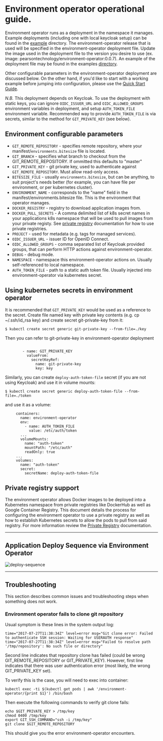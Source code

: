 # Environment operator operational guide.

Environment operator runs as a deployment in the namespace it manages. Example deployments (including one with local keycloak setup) 
can be found in the [example](https://github.com/pearsontechnology/environment-operator/tree/master/example) directory.
The environment-operator release that is used will be specified in the environment-operator deployment file.  Update the image 
used in the deployment file to the version you desire to use (ex. image: pearsontechnology/environment-operator:0.0.7). 
An example of the deployment file may be found in the examples [directory](https://github.com/pearsontechnology/environment-operator/blob/dev/example/sample_app/operator-deployment.yaml).  


Other configurable parameters in the environment-operator deployment are discussed below.   On the other hand, if you'd like 
to start with a working example before jumping into configuration, please use the [Quick Start Guide](https://github.com/pearsontechnology/environment-operator/blob/dev/docs/Getting_Started.md).

*N.B.* This deployment depends on Keycloak. To use the deployment with static keys, you can ignore `OIDC_ISSUER_URL` and `OIDC_ALLOWED_GROUPS` environment variables in deployment, and setup `AUTH_TOKEN_FILE` environment variable. Recommended way to provide `AUTH_TOKEN_FILE` is via secrets, similar to the method for `GIT_PRIVATE_KEY` (see below).


## Environment configurable parameters 

* `GIT_REMOTE_REPOSITORY` - specifies remote repository, where your manifest/`environments.bitesize` file is located.
* `GIT_BRANCH` - specifies what branch to checkout from the GIT_REMOTE_REPOSITORY. If ommitted this defaults to "master"
* `GIT_PRIVATE_KEY` - git private key, used to authenticate against `GIT_REMOTE_REPOSITORY`. Must allow read-only access.
* `BITESIZE_FILE` - usually `environments.bitesize`, but can be anything, to suit project's needs better (for example, you can have file per environment, or per kubernetes cluster).
* `ENVIRONMENT_NAME` - corresponds to the "name" field in the manifest/environments.bitesize file. This is the environment that operator manages.
* `DOCKER_REGISTRY` - registry to download application images from.
* `DOCKER_PULL_SECRETS` - A comma delimited list of k8s secret names in your applications k8s namespace that will be used to pull images from your private registy. See [private registry](https://github.com/pearsontechnology/environment-operator/blob/dev/docs/Private_Registry.md) documentation for how to use private registries.
* `PROJECT`  - used for metadata (e.g. tags for managed services). 
* `OIDC_ISSUER_URL` - issuer ID for OpenID Connect.
* `OIDC_ALLOWED_GROUPS` - comma separated list of Keycloak provided groups, that can perform HTTP actions against environment-operator.
* `DEBUG` - debug mode.
* `NAMESPACE` - namespace this environment-operator actions on. Usually self-referenced to local namespace.
* `AUTH_TOKEN_FILE` - path to a static auth token file. Usually injected into environment-operator via kubernetes secret.


## Using kubernetes secrets in environment operator

It is recommended that `GIT_PRIVATE_KEY` would be used as a reference to the secret. Create file named key with private key contents (e.g. cp ~/.ssh/id_rsa key) and create secret git-private-key from it:

```
$ kubectl create secret generic git-private-key --from-file=./key
```

Then you can refer to git-private-key in environment-operator deployment

```

        - name: GIT_PRIVATE_KEY
          valueFrom:
            secretKeyRef:
              name: git-private-key
              key: key

```

Similarly, you can create `deploy-auth-token-file` secret (if you are not using Keycloak) and use it in volume mounts:


```
$ kubectl create secret generic deploy-auth-token-file --from-file=./token
```

and use it as a volume:

```
     containers:
       name: environment-operator
       env:
         - name: AUTH_TOKEN_FILE
           value: /etc/auth/token
       ...
       volumeMounts:
         name: "auth-token"
         mountPath: "/etc/auth"
         readOnly: true
     ...
     volumes:
       name: "auth-token"
       secret:
         secretName: deploy-auth-token-file
```

## Private registry support

The environment operator allows Docker images to be deployed into a Kubernetes namespace from private registries like
DockerHub as well as Google Container Registry. This document details the process for configuring the environment operator
to use a private registry as well as how to establish Kubernetes secrets to allow the pods to pull from said registry.  For more information review the [Private Registry](https://github.com/pearsontechnology/environment-operator/blob/dev/docs/Private_Registry.md) documentation.

***************

## Application Deploy Sequence via Environment Operator

![deploy-sequence](https://github.com/pearsontechnology/environment-operator/blob/dev/docs/images/deploy-sequence.png)

***************


## Troubleshooting

This section describes common issues and troubleshooting steps when something does not work.

### Environment operator fails to clone git repository

Usual symptom is these lines in the system output log:

```
time="2017-07-27T11:38:34Z" level=error msg="Git clone error: Failed to authenticate SSH session: Waiting for USERAUTH response"
time="2017-07-27T11:38:34Z" level=error msg="Failed to resolve path '/tmp/repository': No such file or directory"
```

Second line indicates that repository clone has failed (could be wrong GIT_REMOTE_REPOSITORY or GIT_PRIVATE_KEY). However, first line indicates that there was user authentication error (most likely, the wrong GIT_PRIVATE_KEY set).

To verify this is the case, you will need to exec into container:

```
kubectl exec -ti $(kubectl get pods | awk '/environment-operator/{print $1}') /bin/bash
```

Then execute the following commands to verify git clone fails:

```
echo $GIT_PRIVATE_KEY > /tmp/key
chmod 0400 /tmp/key
export GIT_SSH_COMMAND="ssh -i /tmp/key"
git clone $GIT_REMOTE_REPOSITORY
```

This should give you the error environment-operator encounters.
